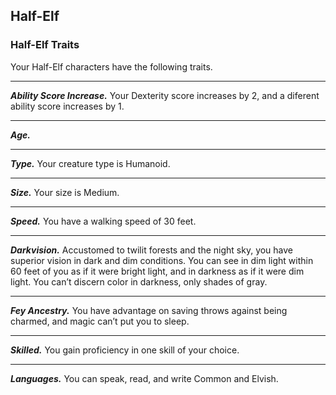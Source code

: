 ## Half-Elf


### Half-Elf Traits
Your Half-Elf characters have the following traits.
___
***Ability Score Increase.***
Your Dexterity score increases by 2, and a diferent ability score increases by 1.
___
***Age.***

___
***Type.***
Your creature type is Humanoid.
___
***Size.***
Your size is Medium.
___
***Speed.***
You have a walking speed of 30 feet.
___
***Darkvision.***
Accustomed to twilit forests and the night sky, you have superior vision in dark and dim conditions. You can see in dim light within 60 feet of you as if it were bright light, and in darkness as if it were dim light. You can’t discern color in darkness, only shades of gray.
___
***Fey Ancestry.***
You have advantage on saving throws against being charmed, and magic can’t put you to sleep.
___
***Skilled.***
You gain proficiency in one skill of your choice.
___
***Languages.***
You can speak, read, and write Common and Elvish.